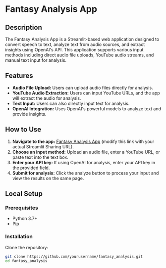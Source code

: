 # Fantasy Analysis App

## Description
The Fantasy Analysis App is a Streamlit-based web application designed to convert speech to text, analyze text from audio sources, and extract insights using OpenAI's API. This application supports various input methods including direct audio file uploads, YouTube audio streams, and manual text input for analysis.

## Features
- **Audio File Upload:** Users can upload audio files directly for analysis.
- **YouTube Audio Extraction:** Users can input YouTube URLs, and the app will extract the audio for analysis.
- **Text Input:** Users can also directly input text for analysis.
- **OpenAI Integration:** Uses OpenAI's powerful models to analyze text and provide insights.

## How to Use
1. **Navigate to the app:** [Fantasy Analysis App](#) (modify this link with your actual Streamlit Sharing URL).
2. **Choose an input method:** Upload an audio file, enter a YouTube URL, or paste text into the text box.
3. **Enter your API key:** If using OpenAI for analysis, enter your API key in the provided field.
4. **Submit for analysis:** Click the analyze button to process your input and view the results on the same page.

## Local Setup
### Prerequisites
- Python 3.7+
- Pip

### Installation
Clone the repository:
```bash
git clone https://github.com/yourusername/fantasy_analysis.git
cd fantasy_analysis
